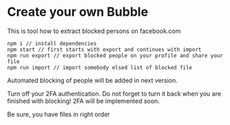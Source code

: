 # Create your own Bubble

This is tool how to extract blocked persons on facebook.com

```
npm i // install dependencies
npm start // first starts with export and continues with import
npm run export // export blocked people on your profile and share your file
npm run import // import somebody elsed list of blocked file

```

Automated blocking of people will be added in next version.

Turn off your 2FA authentication. Do not forget to turn it back when you are finished with blocking! 2FA will be implemented soon.

Be sure, you have files in right order